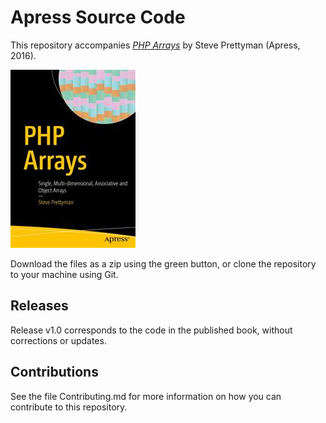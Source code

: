 # Apress Source Code

This repository accompanies [*PHP Arrays*](http://www.apress.com/9781484225554) by Steve Prettyman (Apress, 2016).

![Cover image](9781484225554.jpg)

Download the files as a zip using the green button, or clone the repository to your machine using Git.

## Releases

Release v1.0 corresponds to the code in the published book, without corrections or updates.

## Contributions

See the file Contributing.md for more information on how you can contribute to this repository.
